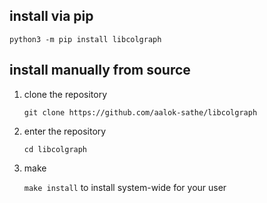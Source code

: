 ## install via pip

    python3 -m pip install libcolgraph

## install manually from source

1. clone the repository

    `git clone https://github.com/aalok-sathe/libcolgraph`

1. enter the repository

    `cd libcolgraph`

1. make

    `make install` to install system-wide for your user
